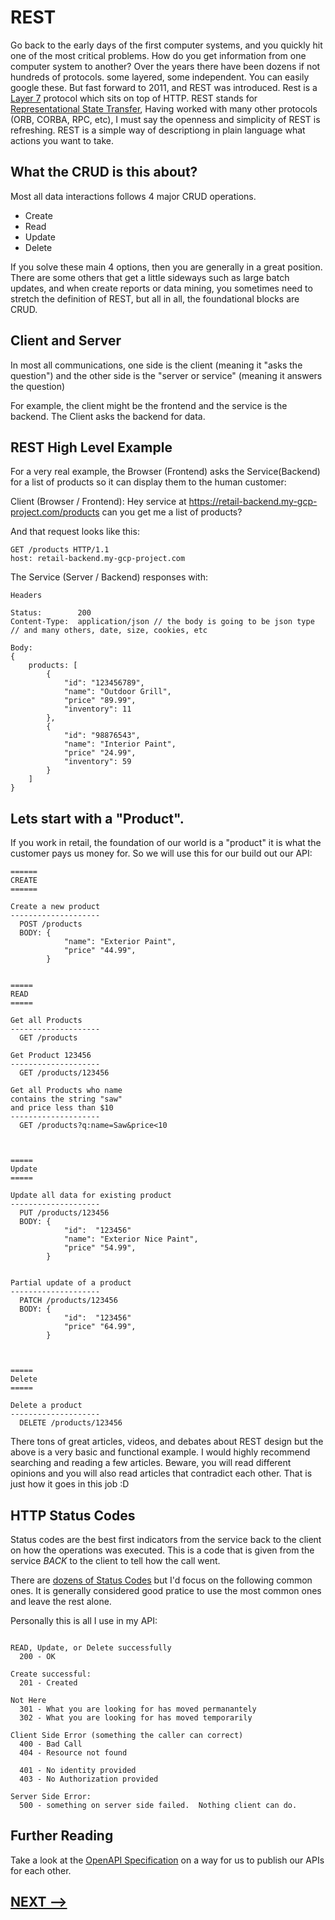# REST

Go back to the early days of the first computer systems, and you quickly hit one of the most critical problems.  How do you get information from one computer system to another? Over the years there have been dozens if not hundreds of protocols. some layered, some independent. You can easily google these. But fast forward to 2011, and REST was introduced.  Rest is a [Layer 7](https://en.wikipedia.org/wiki/OSI_model) protocol which sits on top of HTTP. REST stands for [Representational State Transfer](https://en.wikipedia.org/wiki/Representational_state_transfer),   Having worked with many other protocols (ORB, CORBA, RPC, etc), I must say the openness and simplicity of REST is refreshing. REST is a simple way of descriptiong in plain language what actions you want to take. 

## What the CRUD is this about?

Most all data interactions follows 4 major CRUD operations. 

* Create
* Read
* Update
* Delete

If you solve these main 4 options, then you are generally in a great position.  There are some others that get a little sideways such as large batch updates, and when create reports or data mining, you sometimes need to stretch the definition of REST, but all in all, the foundational blocks are CRUD. 

## Client and Server

In most all communications, one side is the client (meaning it "asks the question") and the other side is the "server or service" (meaning it answers the question)

For example, the client might be the frontend and the service is the backend.  The Client asks the backend for data. 

## REST High Level Example

For a very real example, the Browser (Frontend) asks the Service(Backend) for a list of products so it can display them to the human customer:

Client (Browser / Frontend): 
Hey service at https://retail-backend.my-gcp-project.com/products  can you get me a list of products?

And that request looks like this:
```
GET /products HTTP/1.1
host: retail-backend.my-gcp-project.com
```

The Service (Server / Backend) responses with:

```
Headers

Status:        200
Content-Type:  application/json // the body is going to be json type
// and many others, date, size, cookies, etc

Body:
{ 
    products: [
        {   
            "id": "123456789",
            "name": "Outdoor Grill",
            "price" "89.99",
            "inventory": 11
        },
        {   
            "id": "98876543",
            "name": "Interior Paint",
            "price" "24.99",
            "inventory": 59
        }
    ]
}
```

## Lets start with a "Product". 

If you work in retail, the foundation of our world is a "product" it is what the customer pays us money for. So we will use this for our build out our API:


```
======
CREATE
======

Create a new product
--------------------
  POST /products
  BODY: {   
            "name": "Exterior Paint",
            "price" "44.99",
        }


===== 
READ
=====

Get all Products
--------------------
  GET /products 

Get Product 123456
--------------------
  GET /products/123456

Get all Products who name 
contains the string "saw" 
and price less than $10
--------------------
  GET /products?q:name=Saw&price<10



===== 
Update
=====

Update all data for existing product
--------------------
  PUT /products/123456
  BODY: {  
            "id":  "123456"
            "name": "Exterior Nice Paint",
            "price" "54.99",
        }


Partial update of a product
--------------------
  PATCH /products/123456
  BODY: {  
            "id":  "123456"
            "price" "64.99",
        }



===== 
Delete
=====

Delete a product
--------------------
  DELETE /products/123456

```

There tons of great articles, videos, and debates about REST design but the above is a very basic and functional example.  I would highly recommend searching and reading a few articles.  Beware, you will read different opinions and you will also read articles that contradict each other. That is just how it goes in this job :D 



## HTTP Status Codes

Status codes are the best first indicators from the service back to the client on how the operations was executed. This is a code that is given from the service *BACK* to the client to tell how the call went.  

There are [dozens of Status Codes](https://en.wikipedia.org/wiki/List_of_HTTP_status_codes) but I'd focus on the following common ones.  It is generally considered good pratice to use the most common ones and leave the rest alone. 


Personally this is all I use in my API:
```

READ, Update, or Delete successfully 
  200 - OK

Create successful:
  201 - Created

Not Here
  301 - What you are looking for has moved permanantely
  302 - What you are looking for has moved temporarily

Client Side Error (something the caller can correct)
  400 - Bad Call
  404 - Resource not found

  401 - No identity provided 
  403 - No Authorization provided

Server Side Error:
  500 - something on server side failed.  Nothing client can do. 

```

## Further Reading

Take a look at the [OpenAPI Specification](https://en.wikipedia.org/wiki/OpenAPI_Specification) on a way for us to publish our APIs for each other. 


## [NEXT -->](10-spring-boot-start.md)